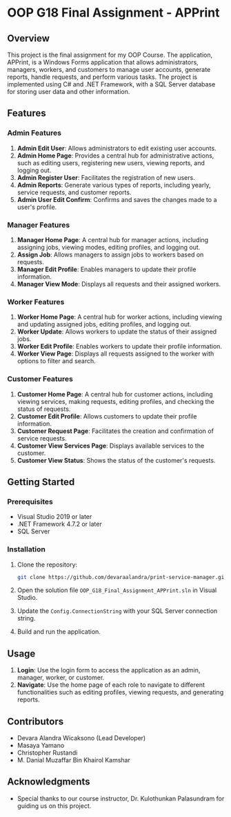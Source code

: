 # OOP G18 Final Assignment - APPrint

## Overview

This project is the final assignment for my OOP Course. The application, APPrint, is a Windows Forms application that allows administrators, managers, workers, and customers to manage user accounts, generate reports, handle requests, and perform various tasks. The project is implemented using C# and .NET Framework, with a SQL Server database for storing user data and other information.

## Features

### Admin Features

1. **Admin Edit User**: Allows administrators to edit existing user accounts.
2. **Admin Home Page**: Provides a central hub for administrative actions, such as editing users, registering new users, viewing reports, and logging out.
3. **Admin Register User**: Facilitates the registration of new users.
4. **Admin Reports**: Generate various types of reports, including yearly, service requests, and customer reports.
5. **Admin User Edit Confirm**: Confirms and saves the changes made to a user's profile.

### Manager Features

1. **Manager Home Page**: A central hub for manager actions, including assigning jobs, viewing modes, editing profiles, and logging out.
2. **Assign Job**: Allows managers to assign jobs to workers based on requests.
3. **Manager Edit Profile**: Enables managers to update their profile information.
4. **Manager View Mode**: Displays all requests and their assigned workers.

### Worker Features

1. **Worker Home Page**: A central hub for worker actions, including viewing and updating assigned jobs, editing profiles, and logging out.
2. **Worker Update**: Allows workers to update the status of their assigned jobs.
3. **Worker Edit Profile**: Enables workers to update their profile information.
4. **Worker View Page**: Displays all requests assigned to the worker with options to filter and search.

### Customer Features

1. **Customer Home Page**: A central hub for customer actions, including viewing services, making requests, editing profiles, and checking the status of requests.
2. **Customer Edit Profile**: Allows customers to update their profile information.
3. **Customer Request Page**: Facilitates the creation and confirmation of service requests.
4. **Customer View Services Page**: Displays available services to the customer.
5. **Customer View Status**: Shows the status of the customer's requests.

## Getting Started

### Prerequisites

- Visual Studio 2019 or later
- .NET Framework 4.7.2 or later
- SQL Server

### Installation

1. Clone the repository:
    ```sh
    git clone https://github.com/devaraalandra/print-service-manager.git
    ```

2. Open the solution file `OOP_G18_Final_Assignment_APPrint.sln` in Visual Studio.

3. Update the `Config.ConnectionString` with your SQL Server connection string.

4. Build and run the application.

## Usage

1. **Login**: Use the login form to access the application as an admin, manager, worker, or customer.
2. **Navigate**: Use the home page of each role to navigate to different functionalities such as editing profiles, viewing requests, and generating reports.

## Contributors

- Devara Alandra Wicaksono (Lead Developer)
- Masaya Yamano
- Christopher Rustandi
- M. Danial Muzaffar Bin Khairol Kamshar

## Acknowledgments

- Special thanks to our course instructor, Dr. Kulothunkan Palasundram for guiding us on this project.
